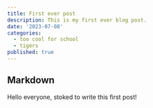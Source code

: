 ```yaml
---
title: First ever post
description: This is my first ever blog post.
date: '2023-07-08'
categories:
  - too cool for school
  - tigers
published: true
---
```


## Markdown

Hello everyone, stoked to write this first post!
